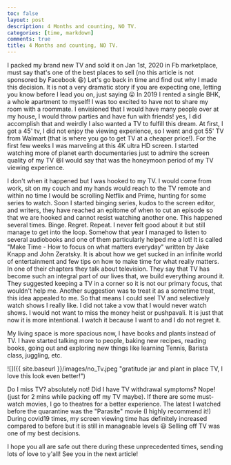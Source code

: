 ```yaml
---
toc: false
layout: post
description: 4 Months and counting, NO TV.
categories: [time, markdown]
comments: true
title: 4 Months and counting, NO TV.
---
```


I packed my brand new TV and sold it on Jan 1st, 2020 in Fb marketplace, must say that's one of the best places to sell (no this article is not sponsored by Facebook 😆)
Let's go back in time and find out why I made this decision. It is not a very dramatic story if you are expecting one, letting you know before I lead you on, just saying 😛
In 2019 I rented a single BHK, a whole apartment to myself! I was too excited to have not to share my room with a roommate. I envisioned that I would have many people over at my house, I would throw parties and have fun with friends! yes, I did accomplish that and weirdly I also wanted a TV to fulfill this dream. At first, I got a 45' tv, I did not enjoy the viewing experience, so I went and got 55' TV from Walmart (that is where you go to get TV at a cheaper price!). For the first few weeks I was marveling at this 4K ultra HD screen. I started watching more of planet earth documentaries just to admire the screen quality of my TV 😆I would say that was the honeymoon period of my TV viewing experience. 

I don't when it happened but I was hooked to my TV. I would come from work, sit on my couch and my hands would reach to the TV remote and within no time I would be scrolling Netflix and Prime, hunting for some series to watch. Soon I started binging series, kudos to the screen editor, and writers, they have reached an epitome of when to cut an episode so that we are hooked and cannot resist watching another one. This happened several times. Binge. Regret. Repeat. I never felt good about it but still manage to get into the loop. Somehow that year I managed to listen to several audiobooks and one of them particularly helped me a lot! It is called "Make Time - How to focus on what matters everyday" written by Jake Knapp and John Zeratsky. It is about how we get sucked in an infinite world of entertainment and few tips on how to make time for what really matters. In one of their chapters they talk about television. They say that TV has become such an integral part of our lives that, we build everything around it. They suggested keeping a TV in a corner so it is not our primary focus, that wouldn't help me. Another suggestion was to treat it as a sometime treat, this idea appealed to me. So that means I could seel TV and selectively watch shows I really like. I did not take a vow that I would never watch shows. I would not want to miss the money heist or pushpavali. It is just that now it is more intentional. I watch it because I want to and I do not regret it.

My living space is more spacious now, I have books and plants instead of TV. I have started talking more to people, baking new recipes, reading books, going out and exploring new things like learning Tennis, Barista class, juggling, etc. 

![]({{ site.baseurl }}/images/no_Tv.jpeg "gratitude jar and plant in place TV, I love this look even better!")

Do I miss TV? absolutely not! Did I have TV withdrawal symptoms? Nope! (just for 2 mins while packing off my TV maybe). If there are some must-watch movies, I go to theatres for a better experience. The latest I watched before the quarantine was the "Parasite" movie (I highly recommend it!) During covid19 times, my screen viewing time has definitely increased compared to before but it is still in manageable levels 😃 Selling off TV was one of my best decisions.

I hope you all are safe out there during these unprecedented times, sending lots of love to y'all! See you in the next article! 
